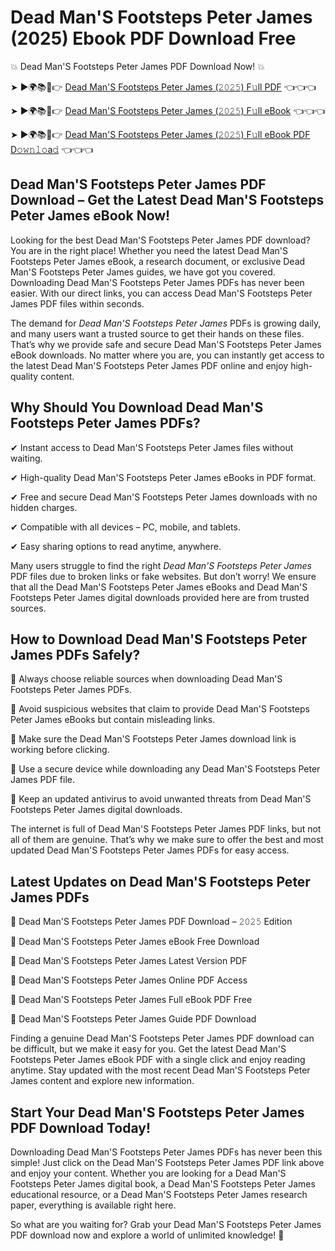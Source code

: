 # Dead Man'S Footsteps Peter James (2025) Ebook PDF Download Free

💥 Dead Man'S Footsteps Peter James PDF Download Now! 💥

➤ ►🌍📚📱👉 [Dead Man'S Footsteps Peter James (𝟸𝟶𝟸𝟻) F𝚞ll PDF](https://getpdf.xyz/dead-mans-footsteps-peter-james) 👈👈👈


➤ ►🌍📚📱👉 [Dead Man'S Footsteps Peter James (𝟸𝟶𝟸𝟻) F𝚞ll eBook](https://getpdf.xyz/dead-mans-footsteps-peter-james) 👈👈👈


➤ ►🌍📚📱👉 [Dead Man'S Footsteps Peter James (𝟸𝟶𝟸𝟻) F𝚞ll eBook PDF D𝚘𝚠𝚗𝚕𝚘a𝚍](https://getpdf.xyz/dead-mans-footsteps-peter-james) 👈👈👈


## Dead Man'S Footsteps Peter James PDF Download – Get the Latest Dead Man'S Footsteps Peter James eBook Now!

Looking for the best Dead Man'S Footsteps Peter James PDF download? You are in the right place! Whether you need the latest Dead Man'S Footsteps Peter James eBook, a research document, or exclusive Dead Man'S Footsteps Peter James guides, we have got you covered. Downloading Dead Man'S Footsteps Peter James PDFs has never been easier. With our direct links, you can access Dead Man'S Footsteps Peter James PDF files within seconds.

The demand for *Dead Man'S Footsteps Peter James* PDFs is growing daily, and many users want a trusted source to get their hands on these files. That’s why we provide safe and secure Dead Man'S Footsteps Peter James eBook downloads. No matter where you are, you can instantly get access to the latest Dead Man'S Footsteps Peter James PDF online and enjoy high-quality content.

## Why Should You Download Dead Man'S Footsteps Peter James PDFs?

✔ Instant access to Dead Man'S Footsteps Peter James files without waiting.

✔ High-quality Dead Man'S Footsteps Peter James eBooks in PDF format.

✔ Free and secure Dead Man'S Footsteps Peter James downloads with no hidden charges.

✔ Compatible with all devices – PC, mobile, and tablets.

✔ Easy sharing options to read anytime, anywhere.

Many users struggle to find the right *Dead Man'S Footsteps Peter James* PDF files due to broken links or fake websites. But don’t worry! We ensure that all the Dead Man'S Footsteps Peter James eBooks and Dead Man'S Footsteps Peter James digital downloads provided here are from trusted sources.

## How to Download Dead Man'S Footsteps Peter James PDFs Safely?

📌 Always choose reliable sources when downloading Dead Man'S Footsteps Peter James PDFs.

📌 Avoid suspicious websites that claim to provide Dead Man'S Footsteps Peter James eBooks but contain misleading links.

📌 Make sure the Dead Man'S Footsteps Peter James download link is working before clicking.

📌 Use a secure device while downloading any Dead Man'S Footsteps Peter James PDF file.

📌 Keep an updated antivirus to avoid unwanted threats from Dead Man'S Footsteps Peter James digital downloads.

The internet is full of Dead Man'S Footsteps Peter James PDF links, but not all of them are genuine. That’s why we make sure to offer the best and most updated Dead Man'S Footsteps Peter James PDFs for easy access.

## Latest Updates on Dead Man'S Footsteps Peter James PDFs

🔹 Dead Man'S Footsteps Peter James PDF Download – 𝟸𝟶𝟸𝟻 Edition

🔹 Dead Man'S Footsteps Peter James eBook Free Download

🔹 Dead Man'S Footsteps Peter James Latest Version PDF

🔹 Dead Man'S Footsteps Peter James Online PDF Access

🔹 Dead Man'S Footsteps Peter James Full eBook PDF Free

🔹 Dead Man'S Footsteps Peter James Guide PDF Download

Finding a genuine Dead Man'S Footsteps Peter James PDF download can be difficult, but we make it easy for you. Get the latest Dead Man'S Footsteps Peter James eBook PDF with a single click and enjoy reading anytime. Stay updated with the most recent Dead Man'S Footsteps Peter James content and explore new information.

## Start Your Dead Man'S Footsteps Peter James PDF Download Today!

Downloading Dead Man'S Footsteps Peter James PDFs has never been this simple! Just click on the Dead Man'S Footsteps Peter James PDF link above and enjoy your content. Whether you are looking for a Dead Man'S Footsteps Peter James digital book, a Dead Man'S Footsteps Peter James educational resource, or a Dead Man'S Footsteps Peter James research paper, everything is available right here.

So what are you waiting for? Grab your Dead Man'S Footsteps Peter James PDF download now and explore a world of unlimited knowledge! 🚀